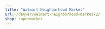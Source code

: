 ```yaml
---
title: "Walmart Neighborhood Market"
url: /denver/walmart-neighborhood-market-2/
shop: supermarket
---
```

